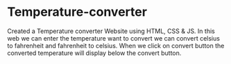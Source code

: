 # Temperature-converter

Created a Temperature converter Website using HTML, CSS & JS. In this web we can enter the temperature want to convert we can convert celsius to fahrenheit 
and fahrenheit to celsius. When we click on convert button the converted temperature will display below the convert button.
